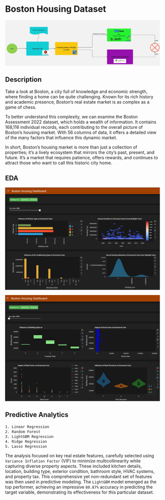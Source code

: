 # Boston Housing Dataset

![alt text](Flowchart.jpg)

## Description

Take a look at Boston, a city full of knowledge and economic strength, where finding a home can be quite challenging. Known for its rich history and academic presence, Boston’s real estate market is as complex as a game of chess.

To better understand this complexity, we can examine the Boston Assessment 2022 dataset, which holds a wealth of information. It contains 168,116 individual records, each contributing to the overall picture of Boston’s housing market. With 56 columns of data, it offers a detailed view of the many factors that influence this dynamic market.

In short, Boston’s housing market is more than just a collection of properties; it’s a lively ecosystem that mirrors the city’s past, present, and future. It’s a market that requires patience, offers rewards, and continues to attract those who want to call this historic city home.


## EDA

![alt text](Dashboard.png)

![alt text](Dashboard2.png)


## Predictive Analytics
    1. Linear Regression
    2. Random Forest
    3. LightGBM Regression
    4. Ridge Regression
    5. Lasso Regression

The analysis focused on key real estate features, carefully selected using `Variance Inflation Factor` (VIF) to minimize multicollinearity while capturing diverse property aspects. These included kitchen details, location, building type, exterior condition, bathroom style, HVAC systems, and property tax. This comprehensive yet non-redundant set of features was then used in predictive modeling. The `LightGBM` model emerged as the top performer, achieving an impressive `80.87%` accuracy in predicting the target variable, demonstrating its effectiveness for this particular dataset.

